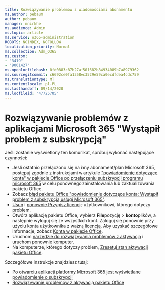 ```yaml
---
title: Rozwiązywanie problemów z wiadomościami abonamentu
ms.author: pebaum
author: pebaum
manager: mnirkhe
ms.audience: Admin
ms.topic: article
ms.service: o365-administration
ROBOTS: NOINDEX, NOFOLLOW
localization_priority: Normal
ms.collection: Adm_O365
ms.custom:
- "3419"
- "9001427"
ms.openlocfilehash: 0fd0883c87b27af501682b84934089b7a8979362
ms.sourcegitcommit: c6692ce0fa1358ec3529e59ca0ecdfdea4cdc759
ms.translationtype: MT
ms.contentlocale: pl-PL
ms.lasthandoff: 09/14/2020
ms.locfileid: "47725705"
---
```

# <a name="fixing-the-microsoft-365-apps-weve-run-into-a-problem-with-your-subscription-message"></a>Rozwiązywanie problemów z aplikacjami Microsoft 365 "Wystąpił problem z subskrypcją"

Jeśli zostanie wyświetlony ten komunikat, spróbuj wykonać następujące czynności:

- Jeśli ostatnio przełączono się na inny abonament/plan Microsoft 365, postępuj zgodnie z instrukcjami w artykule ["powiadomienie dotyczące konta" w pakiecie Office po przełączeniu subskrypcji programu microsoft 365](https://support.office.com/article/account-notice-appears-in-office-after-switching-office-365-plans-857dc33a-1efc-4ce7-ac3f-ef616314e27d) w celu ponownego zainstalowania lub zaktualizowania pakietu Office.
- Zobacz [błąd pakietu Office "powiadomienie dotyczące konta: Wystąpił problem z subskrypcją usługi Microsoft 365"](https://support.office.com/article/office-error-account-notice-we-ve-run-into-a-problem-with-your-office-365-subscription-17f71ecb-f53c-4f3d-ae18-7230ca1594c1). 
- [Usuń](https://docs.microsoft.com/microsoft-365/admin/manage/remove-licenses-from-users) i [ponownie Przypisz licencję](https://docs.microsoft.com/microsoft-365/admin/manage/assign-licenses-to-users) użytkownikowi, którego dotyczy problem.
- Otwórz aplikację pakietu Office, wybierz **File**pozycję  >  **konto**plików, a następnie wyloguj się ze wszystkich kont. Zaloguj się ponownie przy użyciu konta użytkownika z ważną licencją. Aby uzyskać szczegółowe informacje, zobacz [Konta w pakiecie Office](https://support.office.com/article/628ea040-f265-49de-b986-be09c3ebf8a9).
- Uruchom [narzędzie do rozwiązywania problemów z aktywacją](https://aka.ms/SARA-OfficeActivation-Alchemy) i uruchom ponownie komputer.
- Na komputerze, którego dotyczy problem, [Zresetuj stan aktywacji pakietu Office](https://docs.microsoft.com/office365/troubleshoot/activation/reset-office-365-proplus-activation-state).

Szczegółowe instrukcje znajdziesz tutaj:
- [Po otwarciu aplikacji platformy Microsoft 365 jest wyświetlane powiadomienie o subskrypcji](https://support.office.com/article/4cabe32c-f594-4c0e-9191-3d3ade10cceb)
- [Rozwiązywanie problemów z aktywacją pakietu Office](https://support.office.com/article/0d23d3c0-c19c-4b2f-9845-5344fedc4380)